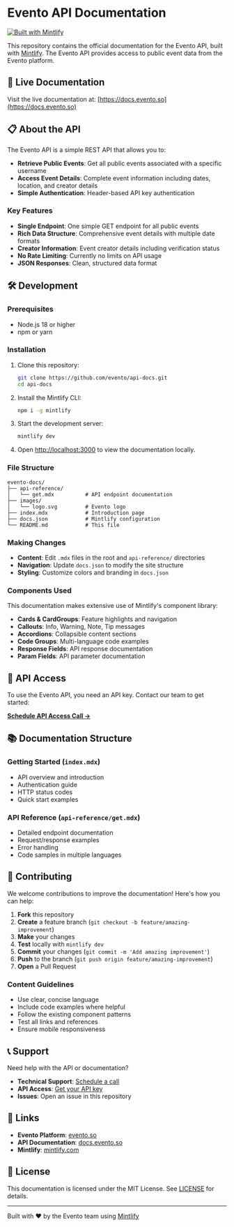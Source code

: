 # Evento API Documentation

[![Built with Mintlify](https://img.shields.io/badge/Built%20with-Mintlify-mint.svg)](https://mintlify.com)

This repository contains the official documentation for the Evento API, built with [Mintlify](https://mintlify.com). The Evento API provides access to public event data from the Evento platform.

## 🚀 Live Documentation

Visit the live documentation at: [https://docs.evento.so](https://docs.evento.so)

## 📋 About the API

The Evento API is a simple REST API that allows you to:

- **Retrieve Public Events**: Get all public events associated with a specific username
- **Access Event Details**: Complete event information including dates, location, and creator details
- **Simple Authentication**: Header-based API key authentication

### Key Features

- **Single Endpoint**: One simple GET endpoint for all public events
- **Rich Data Structure**: Comprehensive event details with multiple date formats
- **Creator Information**: Event creator details including verification status
- **No Rate Limiting**: Currently no limits on API usage
- **JSON Responses**: Clean, structured data format

## 🛠️ Development

### Prerequisites

- Node.js 18 or higher
- npm or yarn

### Installation

1. Clone this repository:

   ```bash
   git clone https://github.com/evento/api-docs.git
   cd api-docs
   ```

2. Install the Mintlify CLI:

   ```bash
   npm i -g mintlify
   ```

3. Start the development server:

   ```bash
   mintlify dev
   ```

4. Open [http://localhost:3000](http://localhost:3000) to view the documentation locally.

### File Structure

```
evento-docs/
├── api-reference/
│   └── get.mdx          # API endpoint documentation
├── images/
│   └── logo.svg         # Evento logo
├── index.mdx            # Introduction page
├── docs.json            # Mintlify configuration
└── README.md            # This file
```

### Making Changes

- **Content**: Edit `.mdx` files in the root and `api-reference/` directories
- **Navigation**: Update `docs.json` to modify the site structure
- **Styling**: Customize colors and branding in `docs.json`

### Components Used

This documentation makes extensive use of Mintlify's component library:

- **Cards & CardGroups**: Feature highlights and navigation
- **Callouts**: Info, Warning, Note, Tip messages
- **Accordions**: Collapsible content sections
- **Code Groups**: Multi-language code examples
- **Response Fields**: API response documentation
- **Param Fields**: API parameter documentation

## 🔑 API Access

To use the Evento API, you need an API key. Contact our team to get started:

**[Schedule API Access Call →](https://cal.com/evento/api)**

## 📚 Documentation Structure

### Getting Started (`index.mdx`)

- API overview and introduction
- Authentication guide
- HTTP status codes
- Quick start examples

### API Reference (`api-reference/get.mdx`)

- Detailed endpoint documentation
- Request/response examples
- Error handling
- Code samples in multiple languages

## 🤝 Contributing

We welcome contributions to improve the documentation! Here's how you can help:

1. **Fork** this repository
2. **Create** a feature branch (`git checkout -b feature/amazing-improvement`)
3. **Make** your changes
4. **Test** locally with `mintlify dev`
5. **Commit** your changes (`git commit -m 'Add amazing improvement'`)
6. **Push** to the branch (`git push origin feature/amazing-improvement`)
7. **Open** a Pull Request

### Content Guidelines

- Use clear, concise language
- Include code examples where helpful
- Follow the existing component patterns
- Test all links and references
- Ensure mobile responsiveness

## 📞 Support

Need help with the API or documentation?

- **Technical Support**: [Schedule a call](https://cal.com/evento/api)
- **API Access**: [Get your API key](https://cal.com/evento/api)
- **Issues**: Open an issue in this repository

## 🔗 Links

- **Evento Platform**: [evento.so](https://evento.so)
- **API Documentation**: [docs.evento.so](https://docs.evento.so)
- **Mintlify**: [mintlify.com](https://mintlify.com)

## 📄 License

This documentation is licensed under the MIT License. See [LICENSE](LICENSE) for details.

---

Built with ❤️ by the Evento team using [Mintlify](https://mintlify.com)
